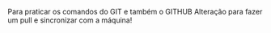 Para praticar os comandos do GIT e também o GITHUB
Alteração para fazer um pull e sincronizar com a máquina!
